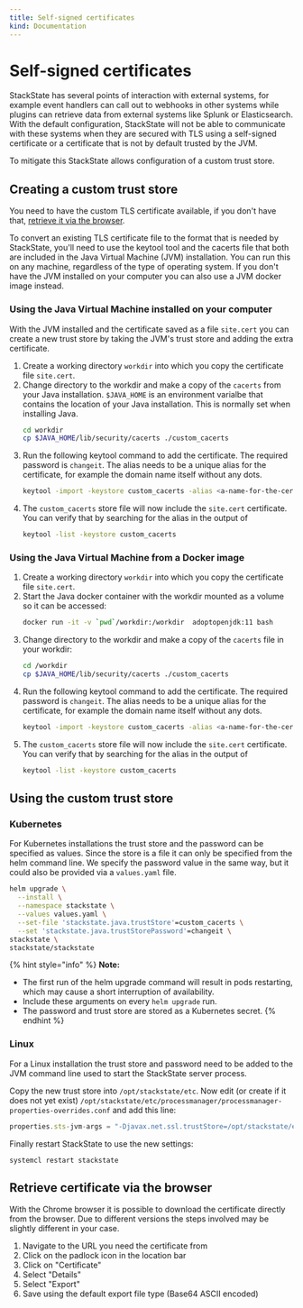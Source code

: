 ```yaml
---
title: Self-signed certificates
kind: Documentation
---
```


# Self-signed certificates

StackState has several points of interaction with external systems, for example event handlers can call out to webhooks in other systems while plugins can retrieve data from external systems like Splunk or Elasticsearch. With the default configuration, StackState will not be able to communicate with these systems when they are secured with TLS using a self-signed certificate or a certificate that is not by default trusted by the JVM.

To mitigate this StackState allows configuration of a custom trust store.

## Creating a custom trust store

You need to have the custom TLS certificate available, if you don't have that, [retrieve it via the browser](#retrieve-certificate-via-the-browser).

To convert an existing TLS certificate file to the format that is needed by StackState, you'll need to use the keytool tool and the cacerts file that both are included in the Java Virtual Machine (JVM) installation. You can run this on any machine, regardless of the type of operating system. If you don't have the JVM installed on your computer you can also use a JVM docker image instead.

### Using the Java Virtual Machine installed on your computer

With the JVM installed and the certificate saved as a file `site.cert` you can create a new trust store by taking the JVM's trust store and adding the extra certificate.

1. Create a working directory `workdir` into which you copy the certificate file `site.cert`.
2. Change directory to the workdir and make a copy of the `cacerts` from your Java installation. `$JAVA_HOME` is an environment varialbe that contains the location of your Java installation. This is normally set when installing Java.
   ```bash
   cd workdir
   cp $JAVA_HOME/lib/security/cacerts ./custom_cacerts
   ```
3. Run the following keytool command to add the certificate. The required password is `changeit`. The alias needs to be a unique alias for the certificate, for example the domain name itself without any dots.
   ```bash
   keytool -import -keystore custom_cacerts -alias <a-name-for-the-certificate>  -file site.cert
   ```
4. The `custom_cacerts` store file will now include the `site.cert` certificate. You can verify that by searching for the alias in the output of
   ```bash
   keytool -list -keystore custom_cacerts
   ```

### Using the Java Virtual Machine from a Docker image

1. Create a working directory `workdir` into which you copy the certificate file `site.cert`. 
2. Start the Java docker container with the workdir mounted as a volume so it can be accessed:
   ```bash
   docker run -it -v `pwd`/workdir:/workdir  adoptopenjdk:11 bash
   ```
3. Change directory to the workdir and make a copy of the `cacerts` file in your workdir:
   ```bash
   cd /workdir
   cp $JAVA_HOME/lib/security/cacerts ./custom_cacerts
   ```
4. Run the following keytool command to add the certificate. The required password is `changeit`. The alias needs to be a unique alias for the certificate, for example the domain name itself without any dots.
   ```bash
   keytool -import -keystore custom_cacerts -alias <a-name-for-the-certificate>  -file site.cert
   ```
5. The `custom_cacerts` store file will now include the `site.cert` certificate. You can verify that by searching for the alias in the output of
    ```bash
    keytool -list -keystore custom_cacerts
    ```

## Using the custom trust store

### Kubernetes
For Kubernetes installations the trust store and the password can be specified as values. Since the store is a file it can only be specified from the helm command line. We specify the password value in the same way, but it could also be provided via a `values.yaml` file.

```bash
helm upgrade \
  --install \
  --namespace stackstate \
  --values values.yaml \
  --set-file 'stackstate.java.trustStore'=custom_cacerts \
  --set 'stackstate.java.trustStorePassword'=changeit \
stackstate \
stackstate/stackstate
```

{% hint style="info" %}
**Note:**
* The first run of the helm upgrade command will result in pods restarting, which may cause a short interruption of availability.
* Include these arguments on every `helm upgrade` run.
* The password and trust store are stored as a Kubernetes secret.
{% endhint %}

### Linux
For a Linux installation the trust store and password need to be added to the JVM command line used to start the StackState server process.

Copy the new trust store into `/opt/stackstate/etc`. Now edit (or create if it does not yet exist) `/opt/stackstate/etc/processmanager/processmanager-properties-overrides.conf` and add this line:

```javascript
properties.sts-jvm-args = "-Djavax.net.ssl.trustStore=/opt/stackstate/etc/custom_cacerts -Djavax.net.ssl.trustStoreType=jks -Djavax.net.ssl.trustStorePassword=changeit"
```

Finally restart StackState to use the new settings:
```
systemcl restart stackstate
```

## Retrieve certificate via the browser

With the Chrome browser it is possible to download the certificate directly from the browser. Due to different versions the steps involved may be slightly different in your case.

1. Navigate to the URL you need the certificate from
2. Click on the padlock icon in the location bar
3. Click on "Certificate"
4. Select "Details"
5. Select "Export" 
6. Save using the default export file type (Base64 ASCII encoded)
  